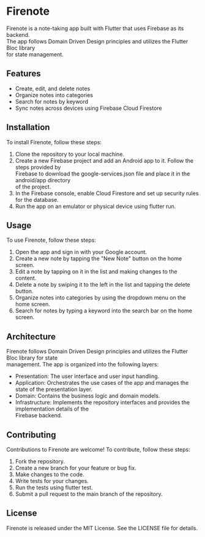 # Firenote
Firenote is a note-taking app built with Flutter that uses Firebase as its backend.  
The app follows Domain Driven Design principles and utilizes the Flutter Bloc library  
for state management.

## Features
* Create, edit, and delete notes
* Organize notes into categories
* Search for notes by keyword
* Sync notes across devices using Firebase Cloud Firestore
## Installation
To install Firenote, follow these steps:

1. Clone the repository to your local machine.
2. Create a new Firebase project and add an Android app to it. Follow the steps provided by  
Firebase to download the google-services.json file and place it in the android/app directory  
of the project.
3. In the Firebase console, enable Cloud Firestore and set up security rules for the database.
4. Run the app on an emulator or physical device using flutter run.
## Usage
To use Firenote, follow these steps:

1. Open the app and sign in with your Google account.
2. Create a new note by tapping the "New Note" button on the home screen.
3. Edit a note by tapping on it in the list and making changes to the content.
4. Delete a note by swiping it to the left in the list and tapping the delete button.
5. Organize notes into categories by using the dropdown menu on the home screen.
6. Search for notes by typing a keyword into the search bar on the home screen.
## Architecture
Firenote follows Domain Driven Design principles and utilizes the Flutter Bloc library for state  
management. The app is organized into the following layers:

* Presentation: The user interface and user input handling.
* Application: Orchestrates the use cases of the app and manages the state of the presentation layer.
* Domain: Contains the business logic and domain models.
* Infrastructure: Implements the repository interfaces and provides the implementation details of the  
Firebase backend.
## Contributing
Contributions to Firenote are welcome! To contribute, follow these steps:

1. Fork the repository.
2. Create a new branch for your feature or bug fix.
3. Make changes to the code.
4. Write tests for your changes.
5. Run the tests using flutter test.
6. Submit a pull request to the main branch of the repository.
## License
Firenote is released under the MIT License. See the LICENSE file for details.
